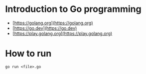 # Introduction to Go programming

- [https://golang.org](https://golang.org)
- [https://go.dev](https://go.dev)
- [https://play.golang.org](https://play.golang.org)
  
# How to run 

```
go run <file>.go
```
